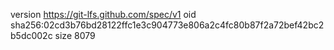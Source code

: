 version https://git-lfs.github.com/spec/v1
oid sha256:02cd3b76bd28122ffc1e3c904773e806a2c4fc80b87f2a72bef42bc2b5dc002c
size 8079
